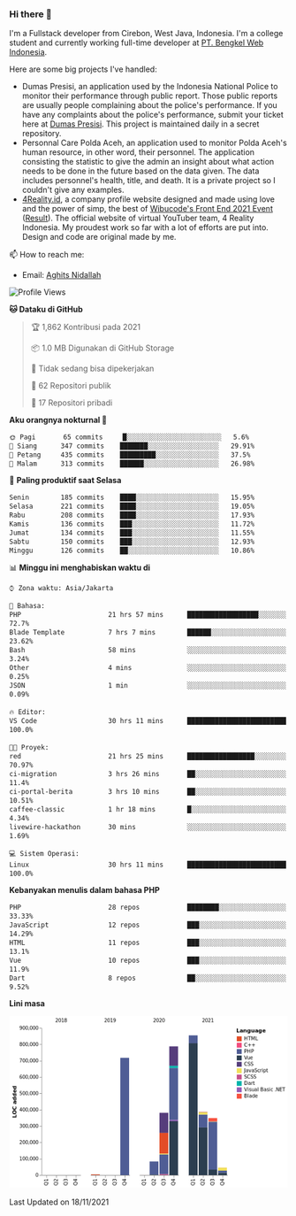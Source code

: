 ### Hi there 👋
I'm a Fullstack developer from Cirebon, West Java, Indonesia. I'm a college student and currently working full-time developer at [PT. Bengkel Web Indonesia](https://github.com/PT-Bengkel-Web-Indonesia).

Here are some big projects I've handled:
- Dumas Presisi, an application used by the Indonesia National Police to monitor their performance through public report. Those public reports are usually people complaining about the police's performance. If you have any complaints about the police's performance, submit your ticket here at [Dumas Presisi](https://dumaspresisi.polri.go.id/dumaspro). This project is maintained daily in a secret repository.
- Personnal Care Polda Aceh, an application used to monitor Polda Aceh's human resource, in other word, their personnel. The application consisting the statistic to give the admin an insight about what action needs to be done in the future based on the data given. The data includes personnel's health, title, and death. It is a private project so I couldn't give any examples.
- [4Reality.id](https://4reality.id), a company profile website designed and made using love and the power of simp, the best of [Wibucode's Front End 2021 Event](https://github.com/wibucode02/submision-event-frontend-2021) ([Result](https://github.com/wibucode02/top-5-pemenang-event-front-end-wibucode-2021)). The official website of virtual YouTuber team, 4 Reality Indonesia. My proudest work so far with a lot of efforts are put into. Design and code are original made by me.

📫 How to reach me:
- Email: [Aghits Nidallah](mailto:yourlovelydev@gmail.com)

<!--START_SECTION:waka-->
![Profile Views](http://img.shields.io/badge/Profil%20dilihat-2-blue)

**🐱 Dataku di GitHub** 

> 🏆 1,862 Kontribusi pada 2021
 > 
> 📦 1.0 MB Digunakan di GitHub Storage 
 > 
> 🚫 Tidak sedang bisa dipekerjakan
 > 
> 📜 62 Repositori publik 
 > 
> 🔑 17 Repositori pribadi  
 > 
**Aku orangnya nokturnal 🦉** 

```text
🌞 Pagi       65 commits     █░░░░░░░░░░░░░░░░░░░░░░░░   5.6% 
🌆 Siang      347 commits    ███████░░░░░░░░░░░░░░░░░░   29.91% 
🌃 Petang     435 commits    █████████░░░░░░░░░░░░░░░░   37.5% 
🌙 Malam      313 commits    ██████░░░░░░░░░░░░░░░░░░░   26.98%

```
📅 **Paling produktif saat Selasa** 

```text
Senin        185 commits    ████░░░░░░░░░░░░░░░░░░░░░   15.95% 
Selasa       221 commits    ████░░░░░░░░░░░░░░░░░░░░░   19.05% 
Rabu         208 commits    ████░░░░░░░░░░░░░░░░░░░░░   17.93% 
Kamis        136 commits    ███░░░░░░░░░░░░░░░░░░░░░░   11.72% 
Jumat        134 commits    ███░░░░░░░░░░░░░░░░░░░░░░   11.55% 
Sabtu        150 commits    ███░░░░░░░░░░░░░░░░░░░░░░   12.93% 
Minggu       126 commits    ██░░░░░░░░░░░░░░░░░░░░░░░   10.86%

```


📊 **Minggu ini menghabiskan waktu di** 

```text
⌚︎ Zona waktu: Asia/Jakarta

💬 Bahasa: 
PHP                      21 hrs 57 mins      ██████████████████░░░░░░░   72.7% 
Blade Template           7 hrs 7 mins        ██████░░░░░░░░░░░░░░░░░░░   23.62% 
Bash                     58 mins             ░░░░░░░░░░░░░░░░░░░░░░░░░   3.24% 
Other                    4 mins              ░░░░░░░░░░░░░░░░░░░░░░░░░   0.25% 
JSON                     1 min               ░░░░░░░░░░░░░░░░░░░░░░░░░   0.09%

🔥 Editor: 
VS Code                  30 hrs 11 mins      █████████████████████████   100.0%

🐱‍💻 Proyek: 
red                      21 hrs 25 mins      █████████████████░░░░░░░░   70.97% 
ci-migration             3 hrs 26 mins       ██░░░░░░░░░░░░░░░░░░░░░░░   11.4% 
ci-portal-berita         3 hrs 10 mins       ██░░░░░░░░░░░░░░░░░░░░░░░   10.51% 
caffee-classic           1 hr 18 mins        █░░░░░░░░░░░░░░░░░░░░░░░░   4.34% 
livewire-hackathon       30 mins             ░░░░░░░░░░░░░░░░░░░░░░░░░   1.69%

💻 Sistem Operasi: 
Linux                    30 hrs 11 mins      █████████████████████████   100.0%

```

**Kebanyakan menulis dalam bahasa PHP** 

```text
PHP                      28 repos            ████████░░░░░░░░░░░░░░░░░   33.33% 
JavaScript               12 repos            ███░░░░░░░░░░░░░░░░░░░░░░   14.29% 
HTML                     11 repos            ███░░░░░░░░░░░░░░░░░░░░░░   13.1% 
Vue                      10 repos            ███░░░░░░░░░░░░░░░░░░░░░░   11.9% 
Dart                     8 repos             ██░░░░░░░░░░░░░░░░░░░░░░░   9.52%

```


**Lini masa**

![Chart not found](https://raw.githubusercontent.com/NikarashiHatsu/NikarashiHatsu/master/charts/bar_graph.png) 


 Last Updated on 18/11/2021
<!--END_SECTION:waka-->
